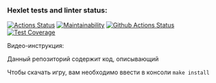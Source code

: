 ### Hexlet tests and linter status:
[![Actions Status](https://github.com/Agevork2020/python-project-lvl2/workflows/hexlet-check/badge.svg)](https://github.com/Agevork2020/python-project-lvl2/actions)
[![Maintainability](https://api.codeclimate.com/v1/badges/3f03bf3fa2856d083070/maintainability)](https://codeclimate.com/github/Agevork2020/python-project-lvl2/maintainability)
[![Github Actions Status](https://github.com/Agevork2020/python-project-lvl2/workflows/Super-Linter/badge.svg)](https://github.com/Agevork2020/python-project-lvl2/actions)
[![Test Coverage](https://api.codeclimate.com/v1/badges/3f03bf3fa2856d083070/test_coverage)](https://codeclimate.com/github/Agevork2020/python-project-lvl2/test_coverage)


Видео-инструкция: 


Данный репозиторий содержит код, описывающий 

Чтобы скачать игру, вам необходимо ввести в консоли `make install`